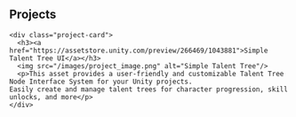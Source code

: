 
<div class="portfolio-grid">
  <div class="portfolio-section">
    <h2>Projects</h2>
    
    <div class="project-card">
      <h3><a href="https://assetstore.unity.com/preview/266469/1043881">Simple Talent Tree UI</a></h3>
      <img src="/images/project_image.png" alt="Simple Talent Tree"/>
      <p>This asset provides a user-friendly and customizable Talent Tree Node Interface System for your Unity projects.
	Easily create and manage talent trees for character progression, skill unlocks, and more</p>
    </div>
  
</div>
